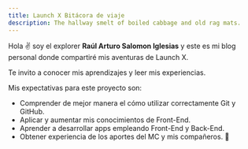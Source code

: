 ```yaml
---
title: Launch X Bitácora de viaje
description: The hallway smelt of boiled cabbage and old rag mats.
---
```


Hola ✌️  soy el explorer **Raúl Arturo Salomon Iglesias** y este es mi blog personal donde compartiré mis aventuras de Launch X.

Te invito a conocer mis aprendizajes y leer mis experiencias.

Mis expectativas para este proyecto son:
- Comprender de mejor manera el cómo utilizar correctamente Git y GitHub.
- Aplicar y aumentar mis conocimientos de Front-End.
- Aprender a desarrollar apps empleando Front-End y Back-End.
- Obtener experiencia de los aportes del MC y mis compañeros.
🚀

